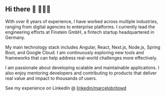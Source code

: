 ## Hi there 👋 🧑🏻‍💻

 With over 8 years of experience, I have worked across multiple industries, ranging from digital agencies to enterprise platforms. I currently lead the engineering efforts at Finstein GmbH, a fintech startup headquartered in Germany.

My main technology stack includes Angular, React, Next.js, Node.js, Spring Boot, and Google Cloud. I am continuously exploring new tools and frameworks that can help address real-world challenges more effectively.

I am passionate about developing scalable and maintainable applications. I also enjoy mentoring developers and contributing to products that deliver real value and impact to thousands of users.

See my experience on LinkedIn @ [linkedin/marcelobritowd](https://www.linkedin.com/in/marcelobritowd/)

